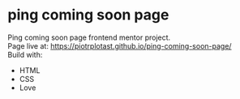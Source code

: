 # ping coming soon page
 Ping coming soon page frontend mentor project. <br />
 Page live at: https://piotrplotast.github.io/ping-coming-soon-page/ <br/>
 Build with: <br />
 <ul>
  <li>HTML</li>
  <li>CSS</li>
  <li>Love</li>
 </ul>
